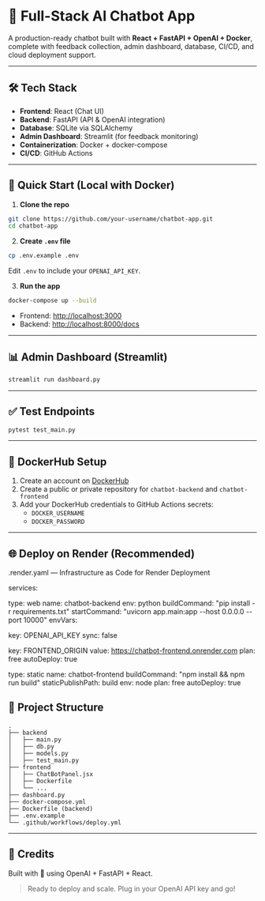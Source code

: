 # 🤖 Full-Stack AI Chatbot App

A production-ready chatbot built with **React + FastAPI + OpenAI + Docker**, complete with feedback collection, admin dashboard, database, CI/CD, and cloud deployment support.

---

## 🛠 Tech Stack
- **Frontend**: React (Chat UI)
- **Backend**: FastAPI (API & OpenAI integration)
- **Database**: SQLite via SQLAlchemy
- **Admin Dashboard**: Streamlit (for feedback monitoring)
- **Containerization**: Docker + docker-compose
- **CI/CD**: GitHub Actions

---

## 🚀 Quick Start (Local with Docker)

1. **Clone the repo**
```bash
git clone https://github.com/your-username/chatbot-app.git
cd chatbot-app
```

2. **Create `.env` file**
```bash
cp .env.example .env
```
Edit `.env` to include your `OPENAI_API_KEY`.

3. **Run the app**
```bash
docker-compose up --build
```
- Frontend: [http://localhost:3000](http://localhost:3000)
- Backend: [http://localhost:8000/docs](http://localhost:8000/docs)

---

## 📊 Admin Dashboard (Streamlit)
```bash
streamlit run dashboard.py
```

---

## ✅ Test Endpoints
```bash
pytest test_main.py
```

---

## 🐳 DockerHub Setup
1. Create an account on [DockerHub](https://hub.docker.com/)
2. Create a public or private repository for `chatbot-backend` and `chatbot-frontend`
3. Add your DockerHub credentials to GitHub Actions secrets:
   - `DOCKER_USERNAME`
   - `DOCKER_PASSWORD`

---

## 🌐 Deploy on Render (Recommended)

.render.yaml — Infrastructure as Code for Render Deployment

services:

type: web name: chatbot-backend env: python buildCommand: "pip install -r requirements.txt" startCommand: "uvicorn app.main:app --host 0.0.0.0 --port 10000" envVars:

key: OPENAI_API_KEY sync: false

key: FRONTEND_ORIGIN value: https://chatbot-frontend.onrender.com plan: free autoDeploy: true


type: static name: chatbot-frontend buildCommand: "npm install && npm run build" staticPublishPath: build env: node plan: free autoDeploy: true


## 📁 Project Structure
```
.
├── backend
│   ├── main.py
│   ├── db.py
│   ├── models.py
│   ├── test_main.py
├── frontend
│   ├── ChatBotPanel.jsx
│   ├── Dockerfile
│   └── ...
├── dashboard.py
├── docker-compose.yml
├── Dockerfile (backend)
├── .env.example
└── .github/workflows/deploy.yml
```

---

## 🙌 Credits
Built with 💙 using OpenAI + FastAPI + React.

> Ready to deploy and scale. Plug in your OpenAI API key and go!
